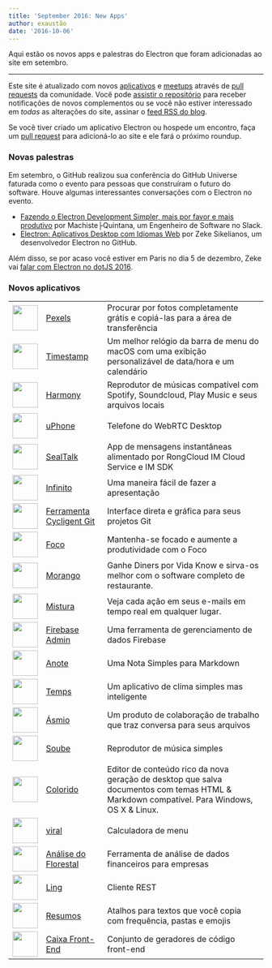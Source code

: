 ```yaml
---
title: 'September 2016: New Apps'
author: exaustão
date: '2016-10-06'
---
```


Aqui estão os novos apps e palestras do Electron que foram adicionadas ao site em setembro.

---

Este site é atualizado com novos [aplicativos](https://electronjs.org/apps) e [meetups](https://electronjs.org/community) através de [pull requests](https://github.com/electron/electronjs.org/pulls) da comunidade. Você pode [assistir o repositório](https://github.com/electron/electronjs.org) para receber notificações de novos complementos ou se você não estiver interessado em _todas_ as alterações do site, assinar o [feed RSS do blog](https://electronjs.org/feed.xml).

Se você tiver criado um aplicativo Electron ou hospede um encontro, faça um [pull request](https://github.com/electron/electronjs.org) para adicioná-lo ao site e ele fará o próximo roundup.

### Novas palestras

Em setembro, o GitHub realizou sua conferência do GitHub Universe faturada como o evento para pessoas que construíram o futuro do software. Houve algumas interessantes conversações com o Electron no evento.

* [Fazendo o Electron Development Simpler, mais por favor e mais produtivo](https://www.youtube.com/watch?v=Eqg_IqVeI5s) por Machiste├Quintana, um Engenheiro de Software no Slack.
* [Electron: Aplicativos Desktop com Idiomas Web](https://www.youtube.com/watch?v=FNHBfN8c32U) por Zeke Sikelianos, um desenvolvedor Electron no GitHub.

Além disso, se por acaso você estiver em Paris no dia 5 de dezembro, Zeke vai [falar com Electron no dotJS 2016](https://twitter.com/dotJS/status/783615732307333120).

### Novos aplicativos

|                                                                                     |                                                                |                                                                                                                                           |
| ----------------------------------------------------------------------------------- | -------------------------------------------------------------- | ----------------------------------------------------------------------------------------------------------------------------------------- |
| <img src='/images/apps/pexels-icon.png' width='50' />              | [Pexels](https://www.pexels.com/pro/mac-and-windows-app/)      | Procurar por fotos completamente grátis e copiá-las para a área de transferência                                                          |
| <img src='/images/apps/timestamp-icon.png' width='50' />           | [Timestamp](https://mzdr.github.io/timestamp/)                 | Um melhor relógio da barra de menu do macOS com uma exibição personalizável de data/hora e um calendário                                  |
| <img src='/images/apps/harmony-icon.png' width='50' />             | [Harmony](http://getharmony.xyz/)                              | Reprodutor de músicas compatível com Spotify, Soundcloud, Play Music e seus arquivos locais                                               |
| <img src='/images/apps/uphone-icon.png' width='50' />              | [uPhone](http://www.integraccs.com)                            | Telefone do WebRTC Desktop                                                                                                                |
| <img src='/images/apps/sealtalk-icon.png' width='50' />            | [SealTalk](http://sealtalk.im)                                 | App de mensagens instantâneas alimentado por RongCloud IM Cloud Service e IM SDK                                                          |
| <img src='/images/apps/infinity-icon.png' width='50' />            | [Infinito](https://ycosxapp.github.io)                         | Uma maneira fácil de fazer a apresentação                                                                                                 |
| <img src='/images/apps/cycligent-git-tool-icon.png' width='50' />  | [Ferramenta Cycligent Git](https://www.cycligent.com/git-tool) | Interface direta e gráfica para seus projetos Git                                                                                         |
| <img src='/images/apps/foco-icon.png' width='50' />                | [Foco](https://github.com/akashnimare/foco)                    | Mantenha-se focado e aumente a produtividade com o Foco                                                                                   |
| <img src='/images/apps/strawberry-icon.png' width='50' />          | [Morango](https://strawberrypos.com)                           | Ganhe Diners por Vida Know e sirva-os melhor com o software completo de restaurante.                                                      |
| <img src='/images/apps/mixmax-icon.png' width='50' />              | [Mistura](https://mixmax.com/download)                         | Veja cada ação em seus e-mails em tempo real em qualquer lugar.                                                                           |
| <img src='/images/apps/firebase-admin-icon.png' width='50' />      | [Firebase Admin](https://firebaseadmin.com)                    | Uma ferramenta de gerenciamento de dados Firebase                                                                                         |
| <img src='/images/apps/anote-icon.png' width='50' />               | [Anote](https://github.com/AnotherNote/anote)                  | Uma Nota Simples para Markdown                                                                                                            |
| <img src='/images/apps/temps-icon.png' width='50' />               | [Temps](https://jackd248.github.io/temps/)                     | Um aplicativo de clima simples mas inteligente                                                                                            |
| <img src='/images/apps/amium-icon.png' width='50' />               | [Ásmio](https://www.amium.com)                                 | Um produto de colaboração de trabalho que traz conversa para seus arquivos                                                                |
| <img src='/images/apps/soube-icon.png' width='50' />               | [Soube](http://soube.diegomolina.cl)                           | Reprodutor de música simples                                                                                                              |
| <img src='/images/apps/un-colored-icon.png' width='50' />          | [Colorido](https://n457.github.io/Uncolored/)                  | Editor de conteúdo rico da nova geração de desktop que salva documentos com temas HTML & Markdown compatível. Para Windows, OS X & Linux. |
| <img src='/images/apps/quickcalc-icon.png' width='50' />           | [viral](https://github.com/Cwoodall6/quickcalc)                | Calculadora de menu                                                                                                                       |
| <img src='/images/apps/forestpin-analytics-icon.png' width='50' /> | [Análise do Florestal](http://forestpin.com/analytics)         | Ferramenta de análise de dados financeiros para empresas                                                                                  |
| <img src='/images/apps/ling-icon.png' width='50' />                | [Ling](https://github.com/talhasch/ling)                       | Cliente REST                                                                                                                              |
| <img src='/images/apps/shortexts-icon.png' width='50' />           | [Resumos](http://shortexts.com/)                               | Atalhos para textos que você copia com frequência, pastas e emojis                                                                        |
| <img src='/images/apps/front-end-box-icon.png' width='50' />       | [Caixa Front-End](http://frontendbox.io)                       | Conjunto de geradores de código front-end                                                                                                 |

